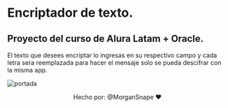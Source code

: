 # Encriptador de texto.
## Proyecto del curso de Alura Latam + Oracle. 
El texto que desees encriptar lo ingresas en su respectivo campo y cada letra sera reemplazada para hacer el mensaje solo se pueda descifrar con la misma app.

![portada](https://github.com/user-attachments/assets/46a1fd38-c5ab-4180-a477-1910b1d1b210)

<p align="center"> Hecho por: @MorganSnape ❤️</p>
